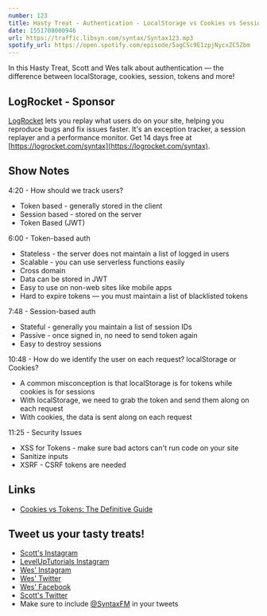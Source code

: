 ```yaml
---
number: 123
title: Hasty Treat - Authentication - LocalStorage vs Cookies vs Sessions vs Tokens
date: 1551708000946
url: https://traffic.libsyn.com/syntax/Syntax123.mp3
spotify_url: https://open.spotify.com/episode/5agCSc9E1zpjNycxZC5Zbm
---
```


In this Hasty Treat, Scott and Wes talk about authentication — the difference between localStorage, cookies, session, tokens and more!

## LogRocket - Sponsor

[LogRocket](https://logrocket.com/syntax) lets you replay what users do on your site, helping you reproduce bugs and fix issues faster. It's an exception tracker, a session replayer and a performance monitor. Get 14 days free at [https://logrocket.com/syntax](https://logrocket.com/syntax).

## Show Notes

4:20 - How should we track users?

* Token based - generally stored in the client
* Session based - stored on the server 
* Token Based (JWT)

6:00 - Token-based auth

* Stateless - the server does not maintain a list of logged in users
* Scalable - you can use serverless functions easily
* Cross domain
* Data can be stored in JWT
* Easy to use on non-web sites like mobile apps
* Hard to expire tokens — you must maintain a list of blacklisted tokens

7:48 - Session-based auth 

* Stateful - generally you maintain a list of session IDs
* Passive - once signed in, no need to send token again
* Easy to destroy sessions

10:48 - How do we identify the user on each request? localStorage or Cookies?

* A common misconception is that localStorage is for tokens while cookies is for sessions
* With localStorage, we need to grab the token and send them along on each request
* With cookies, the data is sent along on each request

11:25 - Security Issues

* XSS for Tokens - make sure bad actors can't run code on your site
* Sanitize inputs
* XSRF - CSRF tokens are needed

## Links
* [Cookies vs Tokens: The Definitive Guide](https://dzone.com/articles/cookies-vs-tokens-the-definitive-guide)

## Tweet us your tasty treats!
* [Scott's Instagram](https://www.instagram.com/stolinski/)
* [LevelUpTutorials Instagram](https://www.instagram.com/LevelUpTutorials/)
* [Wes' Instagram](https://www.instagram.com/wesbos/)
* [Wes' Twitter](https://twitter.com/wesbos)
* [Wes' Facebook](https://www.facebook.com/wesbos.developer)
* [Scott's Twitter](https://twitter.com/stolinski)
* Make sure to include [@SyntaxFM](https://twitter.com/SyntaxFM) in your tweets
